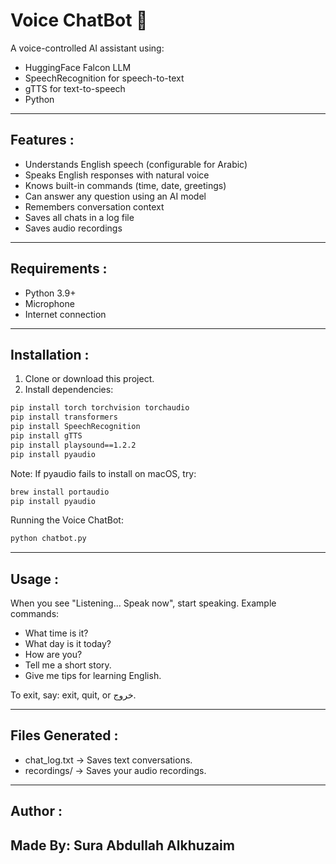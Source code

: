 # Voice ChatBot 🤖


A voice-controlled AI assistant using:
- HuggingFace Falcon LLM
- SpeechRecognition for speech-to-text
- gTTS for text-to-speech
- Python

---

## Features :
- Understands English speech (configurable for Arabic)
- Speaks English responses with natural voice
- Knows built-in commands (time, date, greetings)
- Can answer any question using an AI model
- Remembers conversation context
- Saves all chats in a log file
- Saves audio recordings

---

## Requirements :
- Python 3.9+
- Microphone
- Internet connection

---

## Installation :
1. Clone or download this project.
2. Install dependencies:
```bash
pip install torch torchvision torchaudio
pip install transformers
pip install SpeechRecognition
pip install gTTS
pip install playsound==1.2.2
pip install pyaudio
```
Note: If pyaudio fails to install on macOS, try: 
```bash
brew install portaudio
pip install pyaudio
```
Running the Voice ChatBot:
```bash
python chatbot.py
```

---

## Usage : 
When you see "Listening... Speak now", start speaking.
Example commands:
- What time is it?
- What day is it today?
- How are you?
- Tell me a short story.
- Give me tips for learning English.
  
To exit, say: exit, quit, or خروج.

---

## Files Generated :
- chat_log.txt → Saves text conversations.
- recordings/ → Saves your audio recordings.

---

## Author :
Made By: Sura Abdullah Alkhuzaim
---
